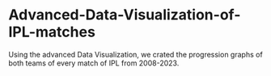 # Advanced-Data-Visualization-of-IPL-matches
Using the advanced Data Visualization, we crated the progression graphs of both teams of every match of IPL from 2008-2023.
